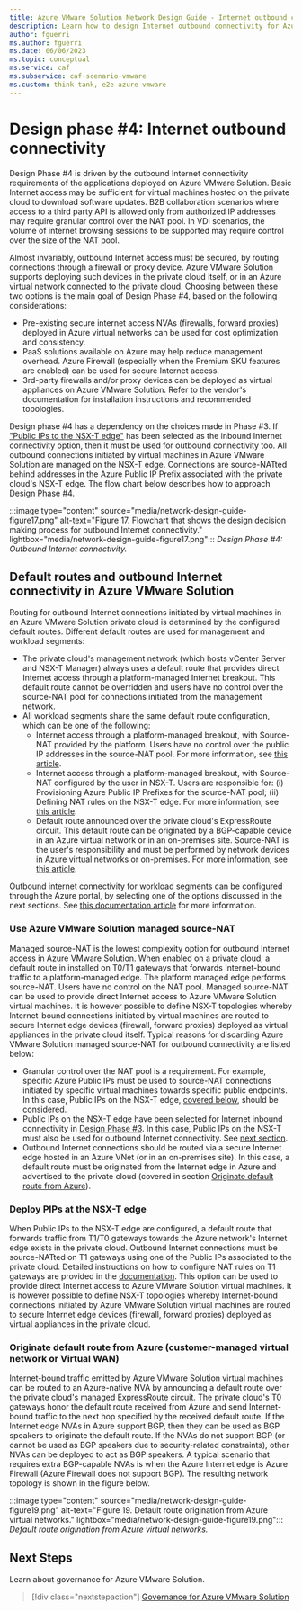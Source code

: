 ```yaml
---
title: Azure VMware Solution Network Design Guide - Internet outbound connectivity
description: Learn how to design Internet outbound connectivity for Azure VMware Solution.
author: fguerri
ms.author: fguerri
ms.date: 06/06/2023
ms.topic: conceptual
ms.service: caf
ms.subservice: caf-scenario-vmware
ms.custom: think-tank, e2e-azure-vmware
---
```


# Design phase #4: Internet outbound connectivity
Design Phase #4 is driven by the outbound Internet connectivity requirements of the applications deployed on Azure VMware Solution. Basic Internet access may be sufficient for virtual machines hosted on the private cloud to download software updates. B2B collaboration scenarios where access to a third party API is allowed only from authorized IP addresses may require granular control over the NAT pool. In VDI scenarios, the volume of internet browsing sessions to be supported may require control over the size of the NAT pool.

Almost invariably, outbound Internet access must be secured, by routing connections through a firewall or proxy device. Azure VMware Solution supports deploying such devices in the private cloud itself, or in an Azure virtual network connected to the private cloud. Choosing between these two options is the main goal of Design Phase #4, based on the following considerations:
- Pre-existing secure internet access NVAs (firewalls, forward proxies) deployed in Azure virtual networks can be used for cost optimization and consistency.
- PaaS solutions available on Azure may help reduce management overhead. Azure Firewall (especially when the Premium SKU features are enabled) can be used for secure Internet access. 
- 3rd-party firewalls and/or proxy devices can be deployed as virtual appliances on Azure VMware Solution. Refer to the vendor's documentation for installation instructions and recommended topologies.

Design phase #4 has a dependency on the choices made in Phase #3. If ["Public IPs to the NSX-T edge"](network-design-guide-internet-inbound-connectivity.md#nvas-for-application-publishing-hosted-in-azure-vmware-solution-public-ips-on-the-nsx-t-edge) has been selected as the inbound Internet connectivity option, then it must be used for outbound connectivity too. All outbound connections initiated by virtual machines in Azure VMware Solution are managed on the NSX-T edge. Connections are source-NATted behind addresses in the Azure Public IP Prefix associated with the private cloud's NSX-T edge. The flow chart below describes how to approach Design Phase #4.

:::image type="content" source="media/network-design-guide-figure17.png" alt-text="Figure 17. Flowchart that shows the design decision making process for outbound Internet connectivity." lightbox="media/network-design-guide-figure17.png":::
*Design Phase #4: Outbound Internet connectivity.*

## Default routes and outbound Internet connectivity in Azure VMware Solution
Routing for outbound Internet connections initiated by virtual machines in an Azure VMware Solution private cloud is determined by the configured default routes. Different default routes are used for management and workload segments: 
- The private cloud's management network (which hosts vCenter Server and NSX-T Manager) always uses a default route that provides direct Internet access through a platform-managed Internet breakout. This default route cannot be overridden and users have no control over the source-NAT pool for connections initiated from the management network.
- All workload segments share the same default route configuration, which can be one of the following:
    - Internet access through a platform-managed breakout, with Source-NAT provided by the platform. Users have no control over the public IP addresses in the source-NAT pool. For more information, see [this article](/azure/azure-vmware/concepts-design-public-internet-access#azure-vmware-solution-managed-snat).
    - Internet access through a platform-managed breakout, with Source-NAT configured by the user in NSX-T. Users are responsible for: (i) Provisioning Azure Public IP Prefixes for the source-NAT pool; (ii) Defining NAT rules on the NSX-T edge. For more information, see [this article](/azure/azure-vmware/concepts-design-public-internet-access#azure-public-ipv4-address-to-nsx-t-data-center-edge). 
    - Default route announced over the private cloud's ExpressRoute circuit. This default route can be originated by a BGP-capable device in an Azure virtual network or in an on-premises site. Source-NAT is the user's responsibility and must be performed by network devices in Azure virtual networks or on-premises. For more information, see [this article](/azure/azure-vmware/concepts-design-public-internet-access#internet-service-hosted-in-azure).

Outbound internet connectivity for workload segments can be configured through the Azure portal, by selecting one of the options discussed in the next sections. See [this documentation article](/azure/azure-vmware/concepts-design-public-internet-access) for more information.

### Use Azure VMware Solution managed source-NAT
Managed source-NAT is the lowest complexity option for outbound Internet access in Azure VMware Solution. When enabled on a private cloud, a default route in installed on T0/T1 gateways that forwards Internet-bound traffic to a platform-managed edge. The platform managed edge performs source-NAT. Users have no control on the NAT pool. Managed source-NAT can be used to provide direct Internet access to Azure VMware Solution virtual machines. It is however possible to define NSX-T topologies whereby Internet-bound connections initiated by virtual machines are routed to secure Internet edge devices (firewall, forward proxies) deployed as virtual appliances in the private cloud itself. Typical reasons for discarding Azure VMware Solution managed source-NAT for outbound connectivity are listed below:

- Granular control over the NAT pool is a requirement. For example, specific Azure Public IPs must be used to source-NAT connections initiated by specific virtual machines towards specific public endpoints. In this case, Public IPs on the NSX-T edge, [covered below](network-design-guide-internet-outbound-connectivity.md#deploy-pips-at-the-nsx-t-edge), should be considered.
- Public IPs on the NSX-T edge have been selected for Internet inbound connectivity in [Design Phase #3](network-design-guide-internet-inbound-connectivity.md). In this case, Public IPs on the NSX-T must also be used for outbound Internet connectivity. See [next section](network-design-guide-internet-outbound-connectivity.md#deploy-pips-at-the-nsx-t-edge).
- Outbound Internet connections should be routed via a secure Internet edge hosted in an Azure VNet (or in an on-premises site). In this case, a default route must be originated from the Internet edge in Azure and advertised to the private cloud (covered in section [Originate default route from Azure](#originate-default-route-from-azure-customer-managed-virtual-network-or-virtual-wan)).

### Deploy PIPs at the NSX-T edge
When Public IPs to the NSX-T edge are configured, a default route that forwards traffic from T1/T0 gateways towards the Azure network's Internet edge exists in the private cloud. Outbound Internet connections must be source-NATted on T1 gateways using  one of the Public IPs associated to the private cloud. Detailed instructions on how to configure NAT rules on T1 gateways are provided in the [documentation](/azure/azure-vmware/enable-public-ip-nsx-edge#outbound-internet-access-for-vms). This option can be used to provide direct Internet access to Azure VMware Solution virtual machines. It is however possible to define NSX-T topologies whereby Internet-bound connections initiated by Azure VMware Solution virtual machines are routed to secure Internet edge devices (firewall, forward proxies) deployed as virtual appliances in the private cloud. 

### Originate default route from Azure (customer-managed virtual network or Virtual WAN)
Internet-bound traffic emitted by Azure VMware Solution virtual machines can be routed to an Azure-native NVA by announcing a default route over the private cloud's managed ExpressRoute circuit. The private cloud's T0 gateways honor the default route received from Azure and send Internet-bound traffic to the next hop specified by the received default route. If the Internet edge NVAs in Azure support BGP, then they can be used as BGP speakers to originate the default route. If the NVAs do not support BGP (or cannot be used as BGP speakers due to security-related constraints), other NVAs can be deployed to act as BGP speakers. A typical scenario that requires extra BGP-capable NVAs is when the Azure Internet edge is Azure Firewall (Azure Firewall does not support BGP). The resulting network topology is shown in the figure below.

:::image type="content" source="media/network-design-guide-figure19.png" alt-text="Figure 19. Default route origination from Azure virtual networks." lightbox="media/network-design-guide-figure19.png":::
*Default route origination from Azure virtual networks.*

## Next Steps
Learn about governance for Azure VMware Solution.

> [!div class="nextstepaction"]
> [Governance for Azure VMware Solution](eslz-security-governance-and-compliance.md)